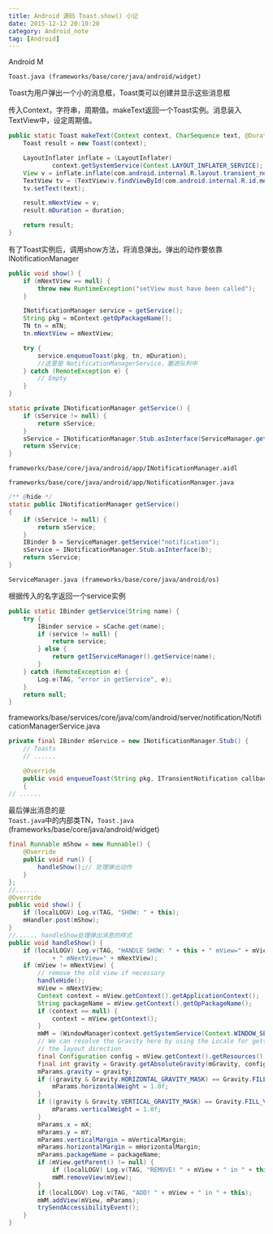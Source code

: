 ```yaml
---
title: Android 源码 Toast.show() 小记
date: 2015-12-12 20:10:20
category: Android_note
tag: [Android]
---
```

Android M

`Toast.java (frameworks/base/core/java/android/widget)`

Toast为用户弹出一个小的消息框，Toast类可以创建并显示这些消息框

传入Context，字符串，周期值。makeText返回一个Toast实例。消息装入TextView中，设定周期值。
```java
public static Toast makeText(Context context, CharSequence text, @Duration int duration) {
    Toast result = new Toast(context);

    LayoutInflater inflate = (LayoutInflater)
            context.getSystemService(Context.LAYOUT_INFLATER_SERVICE);
    View v = inflate.inflate(com.android.internal.R.layout.transient_notification, null);
    TextView tv = (TextView)v.findViewById(com.android.internal.R.id.message);
    tv.setText(text);

    result.mNextView = v;
    result.mDuration = duration;

    return result;
}
```
有了Toast实例后，调用show方法，将消息弹出。弹出的动作要依靠INotificationManager
```java
public void show() {
    if (mNextView == null) {
        throw new RuntimeException("setView must have been called");
    }

    INotificationManager service = getService();
    String pkg = mContext.getOpPackageName();
    TN tn = mTN;
    tn.mNextView = mNextView;

    try {
        service.enqueueToast(pkg, tn, mDuration);
        //这里是 NotificationManagerService，塞进队列中
    } catch (RemoteException e) {
        // Empty
    }
}
```

```java
static private INotificationManager getService() {
    if (sService != null) {
        return sService;
    }
    sService = INotificationManager.Stub.asInterface(ServiceManager.getService("notification"));
    return sService;
}
```

`frameworks/base/core/java/android/app/INotificationManager.aidl`

`frameworks/base/core/java/android/app/NotificationManager.java`
```java
/** @hide */
static public INotificationManager getService()
{
    if (sService != null) {
        return sService;
    }
    IBinder b = ServiceManager.getService("notification");
    sService = INotificationManager.Stub.asInterface(b);
    return sService;
}
```

`ServiceManager.java (frameworks/base/core/java/android/os)`

根据传入的名字返回一个service实例
```java
public static IBinder getService(String name) {
    try {
        IBinder service = sCache.get(name);
        if (service != null) {
            return service;
        } else {
            return getIServiceManager().getService(name);
        }
    } catch (RemoteException e) {
        Log.e(TAG, "error in getService", e);
    }
    return null;
}
```

frameworks/base/services/core/java/com/android/server/notification/NotificationManagerService.java
```java
private final IBinder mService = new INotificationManager.Stub() {
    // Toasts
    // ......

    @Override
    public void enqueueToast(String pkg, ITransientNotification callback, int duration)
    {
// ......
```

最后弹出消息的是  
`Toast.java`中的内部类TN，`Toast.java` (frameworks/base/core/java/android/widget)
```java
final Runnable mShow = new Runnable() {
    @Override
    public void run() {
        handleShow();// 处理弹出动作
    }
};
//......
@Override
public void show() {
    if (localLOGV) Log.v(TAG, "SHOW: " + this);
    mHandler.post(mShow);
}
//...... handleShow处理弹出消息的样式
public void handleShow() {
    if (localLOGV) Log.v(TAG, "HANDLE SHOW: " + this + " mView=" + mView
            + " mNextView=" + mNextView);
    if (mView != mNextView) {
        // remove the old view if necessary
        handleHide();
        mView = mNextView;
        Context context = mView.getContext().getApplicationContext();
        String packageName = mView.getContext().getOpPackageName();
        if (context == null) {
            context = mView.getContext();
        }
        mWM = (WindowManager)context.getSystemService(Context.WINDOW_SERVICE);
        // We can resolve the Gravity here by using the Locale for getting
        // the layout direction
        final Configuration config = mView.getContext().getResources().getConfiguration();
        final int gravity = Gravity.getAbsoluteGravity(mGravity, config.getLayoutDirection());
        mParams.gravity = gravity;
        if ((gravity & Gravity.HORIZONTAL_GRAVITY_MASK) == Gravity.FILL_HORIZONTAL) {
            mParams.horizontalWeight = 1.0f;
        }
        if ((gravity & Gravity.VERTICAL_GRAVITY_MASK) == Gravity.FILL_VERTICAL) {
            mParams.verticalWeight = 1.0f;
        }
        mParams.x = mX;
        mParams.y = mY;
        mParams.verticalMargin = mVerticalMargin;
        mParams.horizontalMargin = mHorizontalMargin;
        mParams.packageName = packageName;
        if (mView.getParent() != null) {
            if (localLOGV) Log.v(TAG, "REMOVE! " + mView + " in " + this);
            mWM.removeView(mView);
        }
        if (localLOGV) Log.v(TAG, "ADD! " + mView + " in " + this);
        mWM.addView(mView, mParams);
        trySendAccessibilityEvent();
    }
}
```
